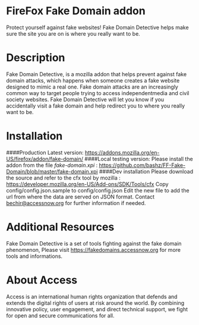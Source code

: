 FireFox Fake Domain addon
=========================

Protect yourself against fake websites! Fake Domain Detective helps make sure the site you are on is where you really want to be.


Description
===========

Fake Domain Detective, is a mozilla addon that helps prevent against fake domain attacks, which happens when someone creates a fake website designed to mimic a real one. Fake domain attacks are an increasingly common way to target people trying to access independentmedia and civil society websites. Fake Domain Detective will let you know if you accidentally visit a fake domain and help redirect you to where you really want to be.

Installation
============

####Production Latest version:
https://addons.mozilla.org/en-US/firefox/addon/fake-domain/
####Local testing version:
Please install the addon from the file *fake-domain.xpi* : https://github.com/bashz/FF-Fake-Domain/blob/master/fake-domain.xpi
####Dev installation
Please download the source and refer to the cfx tool by mozilla : https://developer.mozilla.org/en-US/Add-ons/SDK/Tools/cfx
Copy config/config.json.sample to config/config.json
Edit the new file to add the url from where the data are served on JSON format.
Contact bechir@accessnow.org for further information if needed.

Additional Resources
====================

Fake Domain Detective is a set of tools fighting against the fake domain phenomenon, Please visit
https://fakedomains.accessnow.org for more tools and informations.

About Access
============

Access is an international human rights organization that defends and extends the digital rights of users at risk
around the world. By combining innovative policy, user engagement, and direct technical support, we fight for open
and secure communications for all.
